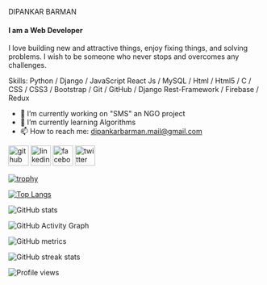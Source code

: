 
DIPANKAR BARMAN
#### I am a Web Developer



I love building new and attractive things, enjoy fixing things, and solving problems. I wish to be someone who never stops and overcomes any challenges.

Skills: Python / Django / JavaScript React Js / MySQL / Html / Html5 /	C / CSS / CSS3 / Bootstrap / Git / GitHub / Django Rest-Framework / Firebase / Redux 

- 🔭 I’m currently working on "SMS" an NGO project 
- 🌱 I’m currently learning Algorithms  
- 📫 How to reach me: dipankarbarman.mail@gmail.com    


[<img src='https://cdn.jsdelivr.net/npm/simple-icons@3.0.1/icons/github.svg' alt='github' height='40'>](https://github.com/dpuman)  [<img src='https://cdn.jsdelivr.net/npm/simple-icons@3.0.1/icons/linkedin.svg' alt='linkedin' height='40'>](https://www.linkedin.com/in/dpuman/)  [<img src='https://cdn.jsdelivr.net/npm/simple-icons@3.0.1/icons/facebook.svg' alt='facebook' height='40'>](https://www.facebook.com/dpumen)  [<img src='https://cdn.jsdelivr.net/npm/simple-icons@3.0.1/icons/twitter.svg' alt='twitter' height='40'>](https://twitter.com/twit_dpu)  

[![trophy](https://github-profile-trophy.vercel.app/?username=dpuman)](https://github.com/ryo-ma/github-profile-trophy)

[![Top Langs](https://github-readme-stats.vercel.app/api/top-langs/?username=dpuman)](https://github.com/anuraghazra/github-readme-stats)

![GitHub stats](https://github-readme-stats.vercel.app/api?username=dpuman&show_icons=true&count_private=true)  

![GitHub Activity Graph](https://activity-graph.herokuapp.com/graph?username=dpuman)  

![GitHub metrics](https://metrics.lecoq.io/dpuman)  

![GitHub streak stats](https://github-readme-streak-stats.herokuapp.com/?user=dpuman)  

![Profile views](https://gpvc.arturio.dev/dpuman)  
